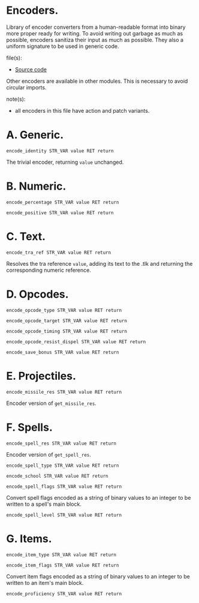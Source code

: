 # Encoders.

Library of encoder converters from a human-readable format into binary more proper ready for writing. To avoid writing out garbage as much as possible, encoders sanitiza their input as much as possible. They also a uniform signature to be used in generic code.

file(s):

* [Source code](../../../internal/encoders.tpa)

Other encoders are available in other modules. This is necessary to avoid circular imports.

note(s):
* all encoders in this file have action and patch variants.

# A. Generic.

`encode_identity STR_VAR value RET return`

The trivial encoder, returning `value` unchanged.

# B. Numeric.

`encode_percentage STR_VAR value RET return`

`encode_positive STR_VAR value RET return`

# C. Text.

`encode_tra_ref STR_VAR value RET return`

Resolves the tra reference `value`, adding its text to the .tlk and returning the corresponding numeric reference.

# D. Opcodes.

`encode_opcode_type STR_VAR value RET return`

`encode_opcode_target STR_VAR value RET return`

`encode_opcode_timing STR_VAR value RET return`

`encode_opcode_resist_dispel STR_VAR value RET return`

`encode_save_bonus STR_VAR value RET return`

# E. Projectiles.

`encode_missile_res STR_VAR value RET return`

Encoder version of `get_missile_res`.

# F. Spells.

`encode_spell_res STR_VAR value RET return`

Encoder version of `get_spell_res`.

`encode_spell_type STR_VAR value RET return`

`encode_school STR_VAR value RET return`

`encode_spell_flags STR_VAR value RET return`

Convert spell flags encoded as a string of binary values to an integer to be written to a spell's main block.

`encode_spell_level STR_VAR value RET return`

# G. Items.

`encode_item_type STR_VAR value RET return`

`encode_item_flags STR_VAR value RET return`

Convert item flags encoded as a string of binary values to an integer to be written to an item's main block.

`encode_proficiency STR_VAR value RET return`
